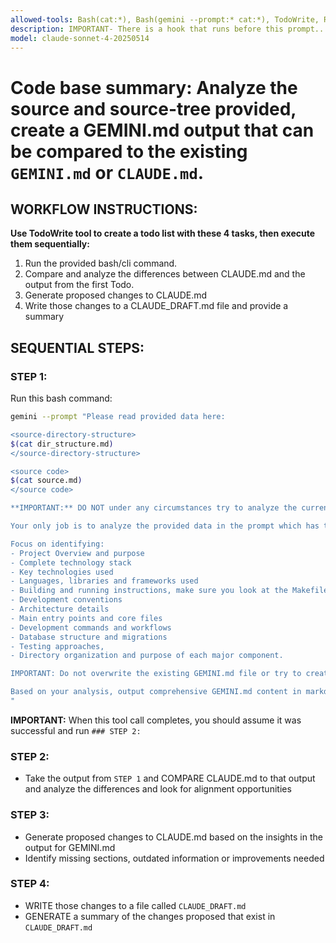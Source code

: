 ```yaml
---
allowed-tools: Bash(cat:*), Bash(gemini --prompt:* cat:*), TodoWrite, Read, Write
description: IMPORTANT- There is a hook that runs before this prompt... it runs buildsrce and buildsrc --tree and then deletes existing CLAUDE_DRAFT.md. This prompt will provide the source and the source tree to Gemini CLI to analyze/compare to existing CLAUDE.md and write a draft.
model: claude-sonnet-4-20250514
---
```


# Code base summary: Analyze the source and source-tree provided, create a GEMINI.md output that can be compared to the existing `GEMINI.md` or `CLAUDE.md`. 

## WORKFLOW INSTRUCTIONS:
**Use TodoWrite tool to create a todo list with these 4 tasks, then execute them sequentially:**
1. Run the provided bash/cli command. 
2. Compare and analyze the differences between CLAUDE.md and the output from the first Todo.
3. Generate proposed changes to CLAUDE.md
4. Write those changes to a CLAUDE_DRAFT.md file and provide a summary

## SEQUENTIAL STEPS:

### STEP 1:
Run this bash command:
```bash
gemini --prompt "Please read provided data here:

<source-directory-structure>
$(cat dir_structure.md)
</source-directory-structure>

<source code>
$(cat source.md)
</source code>

**IMPORTANT:** DO NOT under any circumstances try to analyze the current git repository.

Your only job is to analyze the provided data in the prompt which has the entire source tree and source code with supplied xml tags specifying the file and its directory structure and then understand the project structure, technologies, conventions, key files, and architecture. 

Focus on identifying: 
- Project Overview and purpose
- Complete technology stack
- Key technologies used
- Languages, libraries and frameworks used
- Building and running instructions, make sure you look at the Makefile for this
- Development conventions
- Architecture details
- Main entry points and core files
- Development commands and workflows
- Database structure and migrations
- Testing approaches, 
- Directory organization and purpose of each major component.

IMPORTANT: Do not overwrite the existing GEMINI.md file or try to create it.

Based on your analysis, output comprehensive GEMINI.md content in markdown format suitable for the Gemini Code Assistant context.
"
```
**IMPORTANT:** When this tool call completes, you should assume it was successful and run `### STEP 2:`

### STEP 2:
- Take the output from `STEP 1` and COMPARE CLAUDE.md to that output and analyze the differences and look for alignment opportunities

### STEP 3:
- Generate proposed changes to CLAUDE.md based on the insights in the output for GEMINI.md
- Identify missing sections, outdated information or improvements needed

### STEP 4:
- WRITE those changes to a file called `CLAUDE_DRAFT.md`
- GENERATE a summary of the changes proposed that exist in `CLAUDE_DRAFT.md`
